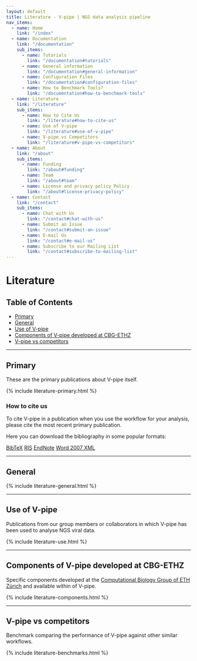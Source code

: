 ```yaml
---
layout: default
title: Literature - V-pipe | NGS data analysis pipeline
nav_items:
  - name: Home
    link: "/index"
  - name: Documentation
    link: "/documentation"
    sub_items:
      - name: Tutorials
        link: "/documentation#tutorials"
      - name: General information
        link: "/documentation#general-information"
      - name: Configuration Files
        link: "/documentation#configuration-files"
      - name: How to Benchmark Tools?
        link: "/documentation#how-to-benchmark-tools"
  - name: Literature
    link: "/literature"
    sub_items:
      - name: How to Cite Us
        link: "/literature#how-to-cite-us"
      - name: Use of V-pipe
        link: "/literature#use-of-v-pipe"
      - name: V-pipe vs Competitors
        link: "/literature#v-pipe-vs-competitors"
  - name: About
    link: "/about"
    sub_items:
      - name: Funding
        link: "/about#funding"
      - name: Team
        link: "/about#team"
      - name: License and privacy policy Policy
        link: "/about#license-privacy-policy"
  - name: Contact
    link: "/contact"
    sub_items:
      - name: Chat with Us
        link: "/contact#chat-with-us"
      - name: Submit an Issue
        link: "/contact#submit-an-issue"
      - name: E-mail Us
        link: "/contact#e-mail-us"
      - name: Subscribe to our Mailing List
        link: "/contact#subscribe-to-mailing-list"
---
```


# Literature

## Table of Contents
- [Primary](#primary)
- [General](#general)
- [Use of V-pipe](#use-of-v-pipe)
- [Components of V-pipe developed at CBG-ETHZ](#components-of-v-pipe-developed-at-cbg-ethz)
- [V-pipe vs competitors](#v-pipe-vs-competitors)

---

## Primary

These are the primary publications about V-pipe itself.

{% include literature-primary.html %}

### How to cite us

To cite V-pipe in a publication when you use the workflow for your analysis, please cite the most recent primary publication.

Here you can download the bibliography in some popular formats:

[BibTeX](assets/cite/v-pipe.bib)
[RIS](assets/cite/v-pipe.ris)
[EndNote](assets/cite/v-pipe.end)
[Word 2007 XML](assets/cite/v-pipe.word.xml)

---

## General

{% include literature-general.html %}

---

## Use of V-pipe

Publications from our group members or collaborators in which V-pipe has been used to analyse NGS viral data.

{% include literature-use.html %}

---

## Components of V-pipe developed at CBG-ETHZ

Specific components developed at the [Computational Biology Group of ETH Zürich](https://bsse.ethz.ch/cbg) and available within of V-pipe.

{% include literature-components.html %}

---

## V-pipe vs competitors

Benchmark comparing the performance of V-pipe against other similar workflows.

{% include literature-benchmarks.html %}
